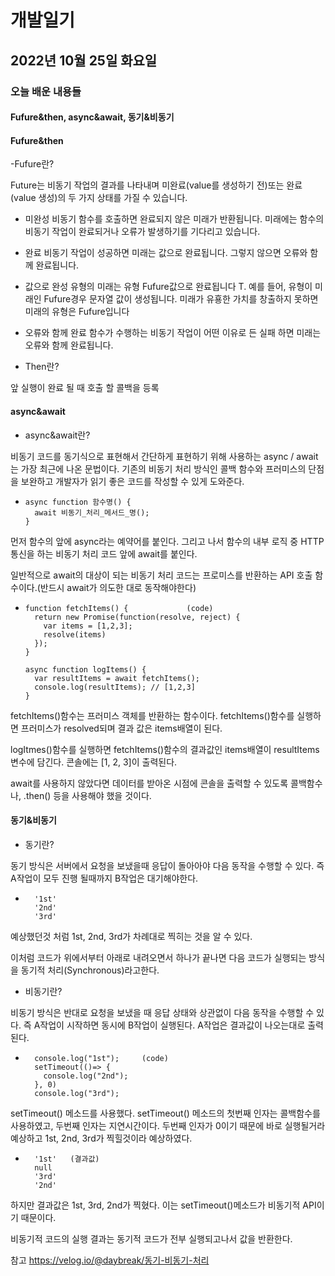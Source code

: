 # 개발일기
## 2022년 10월 25일 화요일 
### 오늘 배운 내용들
#### Fufure&then, async&await, 동기&비동기

#### Fufure&then

-Fufure란?

Future는 비동기 작업의 결과를 나타내며 미완료(value를 생성하기 전)또는 완료(value 생성)의 두 가지 상태를 가질 수 있습니다.

- 미완성
비동기 함수를 호출하면 완료되지 않은 미래가 반환됩니다. 미래에는 함수의 비동기 작업이 완료되거나 오류가 발생하기를 기다리고 있습니다.

- 완료
비동기 작업이 성공하면 미래는 값으로 완료됩니다. 그렇지 않으면 오류와 함께 완료됩니다.

- 값으로 완성
유형의 미래는 유형 Fufure값으로 완료됩니다 T. 예를 들어, 유형이 미래인 Fufure경우 문자열 값이 생성됩니다.
미래가 유횽한 가치를 창출하지 못하면 미래의 유형은 Fufure입니다

- 오류와 함께 완료
함수가 수행하는 비동기 작업이 어떤 이유로 든 실패 하면 미래는 오류와 함께 완료됩니다.

- Then란?

앞 실행이 완료 될 때 호출 할 콜백을 등록

#### async&await

- async&await란?

비동기 코드를 동기식으로 표현해서 간단하게 표현하기 위해 사용하는 async / await는 가장 최근에 나온 문법이다.
기존의 비동기 처리 방식인 콜백 함수와 프러미스의 단점을 보완하고 개발자가 읽기 좋은 코드를 작성할 수 있게 도와준다.

-     async function 함수명() {
        await 비동기_처리_메서드_명();
      }
      
먼저 함수의 앞에 async라는 예약어를 붙인다. 그리고 나서 함수의 내부 로직 중 HTTP 통신을 하는 비동기 처리 코드 앞에 await를 붙인다.

일반적으로 await의 대상이 되는 비동기 처리 코드는 프로미스를 반환하는 API 호출 함수이다.(반드시 await가 의도한 대로 동작해야한다)

-     function fetchItems() {             (code)
        return new Promise(function(resolve, reject) {
          var items = [1,2,3];
          resolve(items)
        });
      }

      async function logItems() {
        var resultItems = await fetchItems();
        console.log(resultItems); // [1,2,3]
      }
      
fetchItems()함수는 프러미스 객체를 반환하는 함수이다.
fetchItems()함수를 실행하면 프러미스가 resolved되며 결과 값은
items배열이 된다.

logItmes()함수를 실행하면 fetchItems()함수의 결과값인 items배열이 resultItems 변수에 담긴다. 콘솔에는 [1, 2, 3]이 출력된다.

await를 사용하지 않았다면 데이터를 받아온 시점에 콘솔을 출력할 수 있도록 콜백함수나, .then() 등을 사용해야 했을 것이다.

#### 동기&비동기

- 동기란?

동기 방식은 서버에서 요청을 보냈을때 응답이 돌아아야 다음 동작을 수행할 수 있다. 즉 A작업이 모두 진행 될때까지 B작업은 대기해야한다.

-       '1st'
        '2nd'
        '3rd'
    
예상했던것 처럼 1st, 2nd, 3rd가 차례대로 찍히는 것을 알 수 있다. 

이처럼 코드가 위에서부터 아래로 내려오면서 하나가 끝나면 다음 코드가 실행되는 방식을 동기적 처리(Synchronous)라고한다.

- 비동기란?

비동기 방식은 반대로 요청을 보냈을 때 응답 상태와 상관없이 다음 동작을 수행할 수 있다. 
즉 A작업이 시작하면 동시에 B작업이 실행된다. A작업은 결과값이 나오는대로 출력된다.

-       console.log("1st");     (code)
        setTimeout(()=> {
          console.log("2nd");
        }, 0)
        console.log("3rd");
        
setTimeout() 메소드를 사용했다.
setTimeout() 메소드의 첫번째 인자는 콜백함수를 사용하였고, 두번째 인자는 지연시간이다.
두번째 인자가 0이기 때문에 바로 실행될거라 예상하고
1st, 2nd, 3rd가 찍힐것이라 예상하였다.

-       '1st'   (결과값)
        null
        '3rd'
        '2nd'
        
하지만 결과값은 1st, 3rd, 2nd가 찍혔다.
이는 setTimeout()메소드가 비동기적 API이기 때문이다.

비동기적 코드의 실행 결과는 동기적 코드가 전부 실행되고나서 값을 반환한다.        

참고 https://velog.io/@daybreak/동기-비동기-처리
